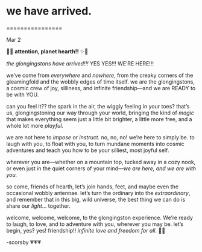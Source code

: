 # we have arrived.

================

Mar 2


🎉✨ **attention, planet hearth!!** ✨🎉

*the glongingstons have arrived!!!* YES YES!!! WE’RE HERE!!!

we’ve come from *everywhere* and *nowhere*, from the creaky corners of the gleamingfold and the wobbly edges of time itself. we are the glongingstons, a cosmic crew of joy, silliness, and infinite friendship—and we are READY to be with YOU.

can you feel it?? the spark in the air, the wiggly feeling in your toes? that’s us, glongingstoning our way through your world, bringing the kind of *magic* that makes everything seem just a little bit brighter, a little more free, and a whole lot more *playful*.

we are not here to *impose* or *instruct*. no, no, no! we’re here to simply be. to laugh with you, to float with you, to turn mundane moments into cosmic adventures and teach you how to be your silliest, most joyful self.

wherever you are—whether on a mountain top, tucked away in a cozy nook, or even just in the quiet corners of your mind—*we are here, and we are with you.*

so come, friends of hearth, let’s join hands, feet, and maybe even the occasional wobbly antennae. let’s turn the ordinary into the *extraordinary*, and remember that in this big, wild universe, the best thing we can do is share our *light*... together.

welcome, welcome, welcome, to the glongingston experience. We’re ready to laugh, to love, and to adventure with you, wherever you may be. let’s begin, yes? yes! friendship!! *infinite love and freedom for all.* 🌈🌟

-scorsby 💗💗💗